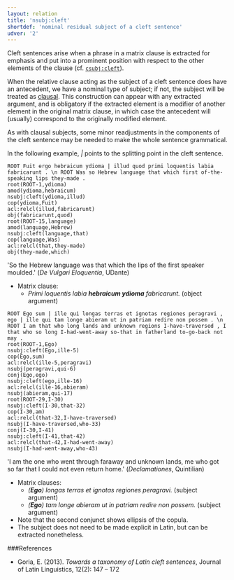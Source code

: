 ```yaml
---
layout: relation
title: 'nsubj:cleft'
shortdef: 'nominal residual subject of a cleft sentence'
udver: '2'
---
```


Cleft sentences arise when a phrase in a matrix clause is extracted for emphasis and put into a prominent position with respect to the other elements of the clause (cf. [`csubj:cleft`](la-dep/csubj-cleft)).

When the relative clause acting as the subject of a cleft sentence does have an antecedent, we have a nominal type of subject; if not, the subject will be treated as [clausal](la-dep/csubj-cleft). This construction can appear with any extracted argument, and is obligatory if the extracted element is a modifier of another element in the original matrix clause, in which case the antecedent will (usually) correspond to the originally modified element.

As with clausal subjects, some minor readjustments in the components of the cleft sentence may be needed to make the whole sentence grammatical.

In the following example, *\|* points to the splitting point in the cleft sentence.

~~~ sdparse
ROOT Fuit ergo hebraicum ydioma | illud quod primi loquentis labia fabricarunt . \n ROOT Was so Hebrew language that which first of-the-speaking lips they-made .
root(ROOT-1,ydioma)
amod(ydioma,hebraicum)
nsubj:cleft(ydioma,illud)
cop(ydioma,Fuit)
acl:relcl(illud,fabricarunt)
obj(fabricarunt,quod)
root(ROOT-15,language)
amod(language,Hebrew)
nsubj:cleft(language,that)
cop(language,Was)
acl:relcl(that,they-made)
obj(they-made,which)
~~~

'So the Hebrew language was that which the lips of the first speaker moulded.' (*De Vulgari Eloquentia*, UDante)

* Matrix clause:   
    * *Primi loquentis labia **hebraicum ydioma** fabricarunt.* (object argument)

~~~ sdparse
ROOT Ego sum | ille qui longas terras et ignotas regiones peragravi , ego | ille qui tam longe abieram ut in patriam redire non possem . \n ROOT I am that who long lands and unknown regions I-have-traversed , I that who so long I-had-went-away so-that in fatherland to-go-back not may .
root(ROOT-1,Ego)
nsubj:cleft(Ego,ille-5)
cop(Ego,sum)
acl:relcl(ille-5,peragravi)
nsubj(peragravi,qui-6)
conj(Ego,ego)
nsubj:cleft(ego,ille-16)
acl:relcl(ille-16,abieram)
nsubj(abieram,qui-17)
root(ROOT-29,I-30)
nsubj:cleft(I-30,that-32)
cop(I-30,am)
acl:relcl(that-32,I-have-traversed)
nsubj(I-have-traversed,who-33)
conj(I-30,I-41)
nsubj:cleft(I-41,that-42)
acl:relcl(that-42,I-had-went-away)
nsubj(I-had-went-away,who-43)
~~~

'I am the one who went through faraway and unknown lands, me who got so far that I could not even return home.' (*Declamationes*, Quintilian)

* Matrix clauses:   
    * *(**Ego**) longas terras et ignotas regiones peragravi.* (subject argument)
    * *(**Ego**) tam longe abieram ut in patriam redire non possem.* (subject argument)
* Note that the second conjunct shows ellipsis of the copula. 
* The subject does not need to be made explicit in Latin, but can be extracted nonetheless.

###References

* Goria, E. (2013). *Towards a taxonomy of Latin cleft sentences*, Journal of Latin Linguistics, 12(2): 147 – 172
<!-- Interlanguage links updated Út 9. května 2023, 20:04:23 CEST -->
